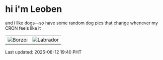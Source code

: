 # hi i'm Leoben

and i like dogs—so have some random dog pics that change whenever my CRON feels like it

|  |  |
|--------|----------|
| ![Borzoi](https://random-dog-vercel.vercel.app/api/random-borzoi?v=1754998846) | ![Labrador](https://random-dog-vercel.vercel.app/api/random-labrador?v=1754998846) |

Last updated: 2025-08-12 19:40 PHT
